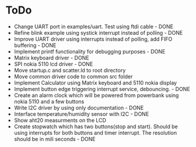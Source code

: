 # ToDo

- Change UART port in examples/uart. Test using ftdi cable - DONE
- Refine blink example using systick interrupt instead of polling - DONE
- Improve UART driver using interrupts instead of polling, add FIFO buffering - DONE
- Implement printf functionality for debugging purposes - DONE
- Matrix keyboard driver - DONE
- SPI nokia 5110 lcd driver - DONE
- Move startup.c and scatter.ld to root directory
- Move common driver code to common src folder
- Implement Calculator using Matrix keyboard and 5110 nokia display
- Implement button edge triggering interrupt service, debouncing. - DONE
- Create an alarm clock which will be powered from powerbank using nokia 5110
  and a few buttons
- Write I2C driver by using only documentation - DONE
- Interface temperature/humidity sensor with I2C - DONE
- Show aht20 measurments on the LCD
- Create stopwatch which has two buttons(stop and start). Should be using interrupts
  for both buttons and timer interrupt. The resolution should be in mili seconds - DONE
